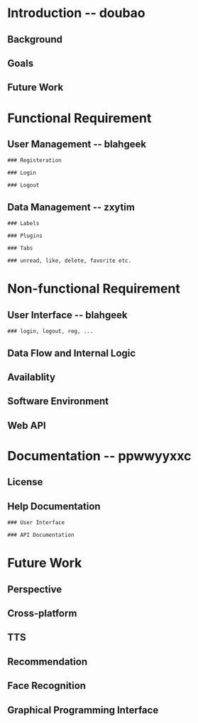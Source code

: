 # Introduction -- doubao

  ## Background

  ## Goals

  ## Future Work



# Functional Requirement

  ## User Management -- blahgeek

    ### Registeration

    ### Login

    ### Logout


  ## Data Management -- zxytim

    ### Labels

    ### Plugins

    ### Tabs

    ### unread, like, delete, favorite etc.


# Non-functional Requirement

  ## User Interface -- blahgeek

    ### login, logout, reg, ...


  ## Data Flow and Internal Logic 

  ## Availablity

  ## Software Environment

  ## Web API


# Documentation -- ppwwyyxxc

  ## License

  ## Help Documentation

    ### User Interface

    ### API Documentation


# Future Work

  ## Perspective

  ## Cross-platform

  ## TTS

  ## Recommendation

  ## Face Recognition

  ## Graphical Programming Interface


